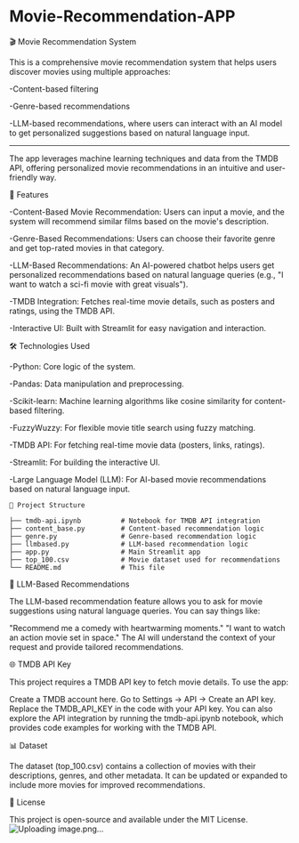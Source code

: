 # Movie-Recommendation-APP
🎬 Movie Recommendation System

This is a comprehensive movie recommendation system that helps users discover movies using multiple approaches:

-Content-based filtering


-Genre-based recommendations


-LLM-based recommendations, where users can interact with an AI model to get personalized suggestions based on natural language input.
****

The app leverages machine learning techniques and data from the TMDB API, offering personalized movie recommendations in an intuitive and user-friendly way.

📌 Features

-Content-Based Movie Recommendation: Users can input a movie, and the system will recommend similar films based on the movie's description.

-Genre-Based Recommendations: Users can choose their favorite genre and get top-rated movies in that category.

-LLM-Based Recommendations: An AI-powered chatbot helps users get personalized recommendations based on natural language queries (e.g., "I want to watch a sci-fi movie with great visuals").

-TMDB Integration: Fetches real-time movie details, such as posters and ratings, using the TMDB API.

-Interactive UI: Built with Streamlit for easy navigation and interaction.

🛠️ Technologies Used

-Python: Core logic of the system.

-Pandas: Data manipulation and preprocessing.

-Scikit-learn: Machine learning algorithms like cosine similarity for content-based filtering.

-FuzzyWuzzy: For flexible movie title search using fuzzy matching.

-TMDB API: For fetching real-time movie data (posters, links, ratings).

-Streamlit: For building the interactive UI.

-Large Language Model (LLM): For AI-based movie recommendations based on natural language input.

```
📂 Project Structure

├── tmdb-api.ipynb          # Notebook for TMDB API integration
├── content_base.py         # Content-based recommendation logic
├── genre.py                # Genre-based recommendation logic
├── llmbased.py             # LLM-based recommendation logic
├── app.py                  # Main Streamlit app
├── top_100.csv             # Movie dataset used for recommendations
└── README.md               # This file
```

🧠 LLM-Based Recommendations

The LLM-based recommendation feature allows you to ask for movie suggestions using natural language queries. You can say things like:

"Recommend me a comedy with heartwarming moments."
"I want to watch an action movie set in space."
The AI will understand the context of your request and provide tailored recommendations.


🌐 TMDB API Key

This project requires a TMDB API key to fetch movie details. To use the app:

Create a TMDB account here.
Go to Settings -> API -> Create an API key.
Replace the TMDB_API_KEY in the code with your API key.
You can also explore the API integration by running the tmdb-api.ipynb notebook, which provides code examples for working with the TMDB API.

📊 Dataset

The dataset (top_100.csv) contains a collection of movies with their descriptions, genres, and other metadata. It can be updated or expanded to include more movies for improved recommendations.

📝 License

This project is open-source and available under the MIT License.
![Uploading image.png…]()
